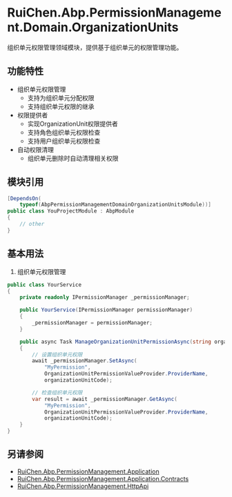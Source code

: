 # RuiChen.Abp.PermissionManagement.Domain.OrganizationUnits

组织单元权限管理领域模块，提供基于组织单元的权限管理功能。

## 功能特性

* 组织单元权限管理
  * 支持为组织单元分配权限
  * 支持组织单元权限的继承
* 权限提供者
  * 实现OrganizationUnit权限提供者
  * 支持角色组织单元权限检查
  * 支持用户组织单元权限检查
* 自动权限清理
  * 组织单元删除时自动清理相关权限

## 模块引用

```csharp
[DependsOn(
    typeof(AbpPermissionManagementDomainOrganizationUnitsModule))]
public class YouProjectModule : AbpModule
{
    // other
}
```

## 基本用法

1. 组织单元权限管理
```csharp
public class YourService
{
    private readonly IPermissionManager _permissionManager;

    public YourService(IPermissionManager permissionManager)
    {
        _permissionManager = permissionManager;
    }

    public async Task ManageOrganizationUnitPermissionAsync(string organizationUnitCode)
    {
        // 设置组织单元权限
        await _permissionManager.SetAsync(
            "MyPermission",
            OrganizationUnitPermissionValueProvider.ProviderName,
            organizationUnitCode);

        // 检查组织单元权限
        var result = await _permissionManager.GetAsync(
            "MyPermission",
            OrganizationUnitPermissionValueProvider.ProviderName,
            organizationUnitCode);
    }
}
```

## 另请参阅

* [RuiChen.Abp.PermissionManagement.Application](../RuiChen.Abp.PermissionManagement.Application/README.md)
* [RuiChen.Abp.PermissionManagement.Application.Contracts](../RuiChen.Abp.PermissionManagement.Application.Contracts/README.md)
* [RuiChen.Abp.PermissionManagement.HttpApi](../RuiChen.Abp.PermissionManagement.HttpApi/README.md)
